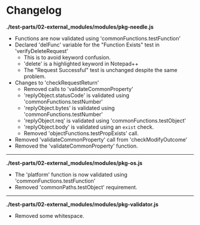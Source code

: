 # Changelog

**./test-parts/02-external_modules/modules/pkg-needle.js**
* Functions are now validated using 'commonFunctions.testFunction'
* Declared 'delFunc' variable for the "Function Exists" test in 'verifyDeleteRequest'
	* This is to avoid keyword confusion.
	* 'delete' is a highlighted keyword in Notepad++
	* The "Request Successful" test is unchanged despite the same problem.
* Changes to 'checkRequestReturn'
	* Removed calls to 'validateCommonProperty'
	* 'replyObject.statusCode' is validated using 'commonFunctions.testNumber'
	* 'replyObject.bytes' is validated using 'commonFunctions.testNumber'
	* 'replyObject.req' is validated using 'commonFunctions.testObject'
	* 'replyObject.body' is validated using an `exist` check.
	* Removed 'objectFunctions.testPropExists' call.
* Removed 'validateCommonProperty' call from 'checkModifyOutcome'
* Removed the 'validateCommonProperty' function.

---

**./test-parts/02-external_modules/modules/pkg-os.js**
* The 'platform' function is now validated using 'commonFunctions.testFunction'
* Removed 'commonPaths.testObject' requirement.

---

**./test-parts/02-external_modules/modules/pkg-validator.js**
* Removed some whitespace.